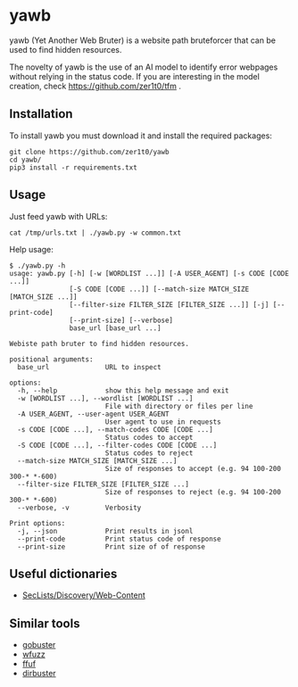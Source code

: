 # yawb

yawb (Yet Another Web Bruter) is a website path bruteforcer that can be used to
find hidden resources.

The novelty of yawb is the use of an AI model to identify error webpages without
relying in the status code. If you are interesting in the model creation, check
https://github.com/zer1t0/tfm .

## Installation

To install yawb you must download it and install the required packages:
```
git clone https://github.com/zer1t0/yawb
cd yawb/
pip3 install -r requirements.txt
```

## Usage

Just feed yawb with URLs:
```
cat /tmp/urls.txt | ./yawb.py -w common.txt
```

Help usage:
```
$ ./yawb.py -h
usage: yawb.py [-h] [-w [WORDLIST ...]] [-A USER_AGENT] [-s CODE [CODE ...]]
               [-S CODE [CODE ...]] [--match-size MATCH_SIZE [MATCH_SIZE ...]]
               [--filter-size FILTER_SIZE [FILTER_SIZE ...]] [-j] [--print-code]
               [--print-size] [--verbose]
               base_url [base_url ...]

Webiste path bruter to find hidden resources.

positional arguments:
  base_url              URL to inspect

options:
  -h, --help            show this help message and exit
  -w [WORDLIST ...], --wordlist [WORDLIST ...]
                        File with directory or files per line
  -A USER_AGENT, --user-agent USER_AGENT
                        User agent to use in requests
  -s CODE [CODE ...], --match-codes CODE [CODE ...]
                        Status codes to accept
  -S CODE [CODE ...], --filter-codes CODE [CODE ...]
                        Status codes to reject
  --match-size MATCH_SIZE [MATCH_SIZE ...]
                        Size of responses to accept (e.g. 94 100-200 300-* *-600)
  --filter-size FILTER_SIZE [FILTER_SIZE ...]
                        Size of responses to reject (e.g. 94 100-200 300-* *-600)
  --verbose, -v         Verbosity

Print options:
  -j, --json            Print results in jsonl
  --print-code          Print status code of response
  --print-size          Print size of of response
```

## Useful dictionaries

- [SecLists/Discovery/Web-Content](https://github.com/danielmiessler/SecLists/blob/master/Discovery/Web-Content)

## Similar tools

- [gobuster](https://github.com/OJ/gobuster)
- [wfuzz](https://github.com/xmendez/wfuzz)
- [ffuf](https://github.com/ffuf/ffuf)
- [dirbuster](https://sourceforge.net/projects/dirbuster/)
